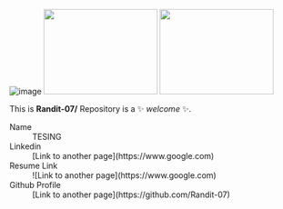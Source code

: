 <!--## Hi there 👋-->

![image](https://github.com/user-attachments/assets/a7f54f34-8be4-4844-a3e5-3efafeed10f5)
<img src="[drawing.jpg](https://github.com/user-attachments/assets/a7f54f34-8be4-4844-a3e5-3efafeed10f5)" width="200" height="150">
<img src="https://github.com/user-attachments/assets/a7f54f34-8be4-4844-a3e5-3efafeed10f5" width="200" height="150">



This is **Randit-07/** Repository is a ✨ _welcome_ ✨.

<dl>
<dt>Name</dt>
<dd>TESING </dd>
<dt>Linkedin</dt>
<dd>[Link to another page](https://www.google.com)</dd>
<dt>Resume Link</dt>
<dd>![Link to another page](https://www.google.com)</dd>
<dt>Github Profile</dt>
<dd>[Link to another page](https://github.com/Randit-07)</dd>
</dl>


